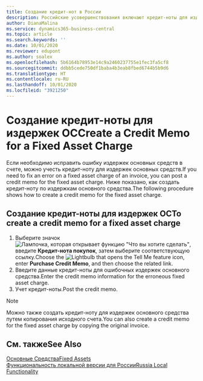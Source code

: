 ```yaml
---
title: Создание кредит-нот в России
description: Российские усовершенствования включают кредит-ноты для издержек основных средств.
author: DianaMalina
ms.service: dynamics365-business-central
ms.topic: article
ms.search.keywords: ''
ms.date: 10/01/2020
ms.reviewer: edupont
ms.author: soalex
ms.openlocfilehash: 5b6164b78953e14c9a2460237755e1fec3fa5cf8
ms.sourcegitcommit: ddbb5cede750df1baba4b3eab8fbed6744b5b9d6
ms.translationtype: HT
ms.contentlocale: ru-RU
ms.lasthandoff: 10/01/2020
ms.locfileid: "3921250"
---
```

# <a name="create-a-credit-memo-for-a-fixed-asset-charge"></a><span data-ttu-id="f66bb-103">Создание кредит-ноты для издержек ОС</span><span class="sxs-lookup"><span data-stu-id="f66bb-103">Create a Credit Memo for a Fixed Asset Charge</span></span>

<span data-ttu-id="f66bb-104">Если необходимо исправить ошибку издержек основных средств в счете, можно учесть кредит-ноту для издержек основных средств.</span><span class="sxs-lookup"><span data-stu-id="f66bb-104">If you need to fix an error on a fixed asset charge of an invoice, you can post a credit memo for the fixed asset charge.</span></span> <span data-ttu-id="f66bb-105">Ниже показано, как создать кредит-ноту по издержкам основного средства.</span><span class="sxs-lookup"><span data-stu-id="f66bb-105">The following procedure shows how to create a credit memo for the fixed asset charge.</span></span>

## <a name="to-create-a-credit-memo-for-a-fixed-asset-charge"></a><span data-ttu-id="f66bb-106">Создание кредит-ноты для издержек ОС</span><span class="sxs-lookup"><span data-stu-id="f66bb-106">To create a credit memo for a fixed asset charge</span></span>

1. <span data-ttu-id="f66bb-107">Выберите значок ![Лампочка, которая открывает функцию "Что вы хотите сделать"](../../media/ui-search/search_small.png "Что вы хотите сделать"), введите **Кредит-нота покупок**, затем выберите соответствующую ссылку.</span><span class="sxs-lookup"><span data-stu-id="f66bb-107">Choose the ![Lightbulb that opens the Tell Me feature](../../media/ui-search/search_small.png "Tell me what you want to do") icon, enter **Purchase Credit Memo**, and then choose the related link.</span></span>
2. <span data-ttu-id="f66bb-108">Введите данные кредит-ноты для ошибочных издержек основного средства.</span><span class="sxs-lookup"><span data-stu-id="f66bb-108">Enter the credit memo information for the erroneous fixed asset charge.</span></span>
3. <span data-ttu-id="f66bb-109">Учет кредит-ноты.</span><span class="sxs-lookup"><span data-stu-id="f66bb-109">Post the credit memo.</span></span>

> [!NOTE]
> <span data-ttu-id="f66bb-110">Можно также создать кредит-ноту для издержек основного средства путем копирования исходного счета.</span><span class="sxs-lookup"><span data-stu-id="f66bb-110">You can also create a credit memo for the fixed asset charge by copying the original invoice.</span></span>

## <a name="see-also"></a><span data-ttu-id="f66bb-111">См. также</span><span class="sxs-lookup"><span data-stu-id="f66bb-111">See Also</span></span>

[<span data-ttu-id="f66bb-112">Основные Средства</span><span class="sxs-lookup"><span data-stu-id="f66bb-112">Fixed Assets</span></span>](../../fa-manage.md)  
[<span data-ttu-id="f66bb-113">Функциональность локальной версии для России</span><span class="sxs-lookup"><span data-stu-id="f66bb-113">Russia Local Functionality</span></span>](russia-local-functionality.md)  
